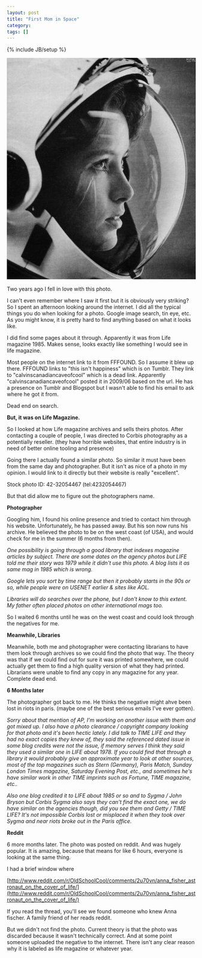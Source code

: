 ```yaml
---
layout: post
title: "First Mom in Space"
category:
tags: []
---
```

{% include JB/setup %}

<img src="/images/anna-fisher-first-mom-in-space.jpg" atl="anna fisher in a spacesuit" class="img-responsive">

Two years ago I fell in love with this photo.

I can't even remember where I saw it first but it is obviously very striking? So I spent an afternoon looking around the internet. I did all the typical things you do when looking for a photo. Google image search, tin eye, etc. As you might know, it is pretty hard to find anything based on what it looks like.

I did find some pages about it through. Apparently it was from Life magazine 1985. Makes sense, looks exactly like something I would see in life magazine.

Most people on the internet link to it from FFFOUND. So I assume it blew up there. FFFOUND links to "this isn't happiness" which is on Tumblr. They link to "calvinscanadiancaveofcool" which is a dead link. Apparently "calvinscanadiancaveofcool" posted it in 2009/06 based on the url. He has a presence on Tumblr and Blogspot but I wasn't able to find his email to ask where he got it from.

Dead end on search.

**But, it was on Life Magazine.**

So I looked at how Life magazine archives and sells theirs photos. After contacting a couple of people, I was directed to Corbis photography as a potentially reseller. (they have horrible websites, that entire industry is in need of better online tooling and presence)

Going there I actually found a similar photo. So similar it must have been from the same day and photographer. But it isn't as nice of a photo in my opinion. I would link to it directly but their website is really "excellent".

Stock photo ID: 42-32054467 (tel:4232054467)

But that did allow me to figure out the photographers name.

**Photographer**

Googling him, I found his online presence and tried to contact him through his website. Unfortunately, he has passed away. But his son now runs his archive. He believed the photo to be on the west coast (of USA), and would check for me in the summer (6 months from then).

*One possibility is going through a good library that indexes magazine articles by subject. There are some dates on the agency photos but LIFE told me their story was 1979 while it didn't use this photo. A blog lists it as same mag in 1985 which is wrong.*

*Google lets you sort by time range but then it probably starts in the 90s or so, while people were on USENET earlier & sites like AOL.*

*Libraries will do searches over the phone, but I don't know to this extent. My father often placed photos on other international mags too.*

So I waited 6 months until he was on the west coast and could look through the negatives for me.

**Meanwhile, Libraries**

Meanwhile, both me and photographer were contacting librarians to have them look through archives so we could find the photo that way. The theory was that if we could find out for sure it was printed somewhere, we could actually get them to find a high quality version of what they had printed. Librarians were unable to find any copy in any magazine for any year. Complete dead end.

**6 Months later**

The photographer got back to me. He thinks the negative might ahve been lost in riots in paris. (maybe one of the best serious emails I've ever gotten).

*Sorry about that mention of AP, I'm working on another issue with them and got mixed up. I also have a photo clearance / copyright company looking for that photo and it's been hectic lately. I did talk to TIME LIFE and they had no exact copies they knew of, they said the referenced dated issue in some blog credits were not the issue, if memory serves I think they said they used a similar one in LIFE about 1978. If you could find that through a library it would probably give an approximate year to look at other sources, most of the top magazines such as Stern (Germany), Paris Match, Sunday London Times magazine, Saturday Evening Post, etc., and sometimes he's have similar work in other TIME imprints such as Fortune, TIME magazine, etc..*

*Also one blog credited it to LIFE about 1985 or so and to Sygma / John Bryson but Corbis Sygma also says they can't find the exact one, we do have similar on the agencies though, did you see them and Getty / TIME LIFE? It's not impossible Corbis lost or misplaced it when they took over Sygma and near riots broke out in the Paris office.*

**Reddit**

6 more months later. The photo was posted on reddit. And was hugely popular. It is amazing, because that means for like 6 hours, everyone is looking at the same thing.

I had a brief window where

[http://www.reddit.com/r/OldSchoolCool/comments/2u70vn/anna_fisher_astronaut_on_the_cover_of_life/](http://www.reddit.com/r/OldSchoolCool/comments/2u70vn/anna_fisher_astronaut_on_the_cover_of_life/)

If you read the thread, you'll see we found someone who knew Anna fischer. A family friend of her reads reddit.

But we didn't not find the photo. Current theory is that the photo was discarded because it wasn't technically correct. And at some point someone uploaded the negative to the internet. There isn't any clear reason why it is labeled as life magazine or whatever year.

